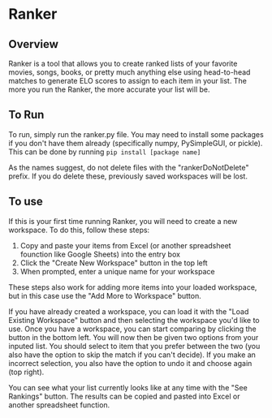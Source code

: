 # Ranker

## Overview

Ranker is a tool that allows you to create ranked lists of your favorite movies, songs, books, or pretty much anything else using head-to-head matches to generate ELO scores to assign to each item in your list. The more you run the Ranker, the more accurate your list will be.

## To Run

To run, simply run the ranker.py file. You may need to install some packages if you don't have them already (specifically numpy, PySimpleGUI, or pickle). This can be done by running ```pip install [package name]```

As the names suggest, do not delete files with the "rankerDoNotDelete" prefix. If you do delete these, previously saved workspaces will be lost.

## To use

If this is your first time running Ranker, you will need to create a new workspace. To do this, follow these steps:
1. Copy and paste your items from Excel (or another spreadsheet founction like Google Sheets) into the entry box
2. Click the "Create New Workspace" button in the top left
3. When prompted, enter a unique name for your workspace

These steps also work for adding more items into your loaded workspace, but in this case use the "Add More to Workspace" button.

If you have already created a workspace, you can load it with the "Load Existing Workspace" button and then selecting the workspace you'd like to use.
Once you have a workspace, you can start comparing by clicking the button in the bottom left. You will now then be given two options from your inputed list. You should select to item that you prefer between the two (you also have the option to skip the match if you can't decide). If you make an incorrect selection, you also have the option to undo it and choose again (top right).

You can see what your list currently looks like at any time with the "See Rankings" button. The results can be copied and pasted into Excel or another spreadsheet function.
